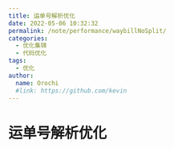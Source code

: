 ```yaml
---
title: 运单号解析优化
date: 2022-05-06 10:32:32
permalink: /note/performance/waybillNoSplit/
categories:
  - 优化集锦
  - 代码优化
tags:
  - 优化
author: 
  name: Orochi
  #link: https://github.com/kevin
---
```

# 运单号解析优化
